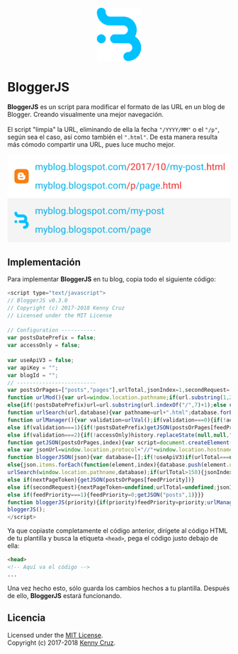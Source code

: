 <p align="center"><a href="#" target="_blank"><img width="100" src="/resources/logo.svg"></a></p>
<h1>BloggerJS</h1>

**BloggerJS** es un script para modificar el formato de las URL en un blog de Blogger. Creando visualmente una mejor navegación.<br/><br/>
El script "limpia" la URL, eliminando de ella la fecha ```"/YYYY/MM"``` o el ```"/p"```, según sea el caso, así como también el ```".html"```. De esta manera resulta más cómodo compartir una URL, pues luce mucho mejor.<br/>
<p><img src="/resources/url_demo.png"></p>

## Implementación

Para implementar **BloggerJS** en tu blog, copia todo el siguiente código:
```javascript
<script type="text/javascript">
// BloggerJS v0.3.0
// Copyright (c) 2017-2018 Kenny Cruz
// Licensed under the MIT License

// Configuration -----------
var postsDatePrefix = false;
var accessOnly = false;

var useApiV3 = false;
var apiKey = "";
var blogId = "";
// -------------------------
var postsOrPages=["posts","pages"],urlTotal,jsonIndex=1,secondRequest=!0,feedPriority=0,amp="&amp;"[0],nextPageToken;function urlVal(){var url=window.location.pathname;var length=url.length;var urlEnd=url.substring(length-5);if(urlEnd===".html")return 0;else if(length>1)return 1;else return 2}
function urlMod(){var url=window.location.pathname;if(url.substring(1,2)==="p"){url=url.substring(url.indexOf("/",1)+1);url=url.substr(0,url.indexOf(".html"));history.replaceState(null,null,"../"+url)}
else{if(!postsDatePrefix)url=url.substring(url.indexOf("/",7)+1);else url=url.substring(1);url=url.substr(0,url.indexOf(".html"));history.replaceState(null,null,"../../"+url)}}
function urlSearch(url,database){var pathname=url+".html";database.forEach(function(element){var search=element.search(pathname);if(search!==-1)window.location=element})}
function urlManager(){var validation=urlVal();if(validation===0){if(!accessOnly)urlMod()}
else if(validation===1){if(!postsDatePrefix)getJSON(postsOrPages[feedPriority],1);else getJSON("posts",1)}
else if(validation===2){if(!accessOnly)history.replaceState(null,null,"/")}}
function getJSON(postsOrPages,index){var script=document.createElement('script');if(useApiV3){var jsonUrl="https://www.googleapis.com/blogger/v3/blogs/"+blogId+"/"+postsOrPages+"?key="+apiKey+"#maxResults=500#fields=nextPageToken%2Citems(url)#callback=bloggerJSON";if(nextPageToken)jsonUrl+="#pageToken="+nextPageToken;nextPageToken=undefined}
else var jsonUrl=window.location.protocol+"//"+window.location.hostname+"/feeds/"+postsOrPages+"/default?start-index="+index+"#max-results=150#orderby=published#alt=json-in-script#callback=bloggerJSON";jsonUrl=jsonUrl.replace(/#/g,amp);script.type='text/javascript';script.src=jsonUrl;document.getElementsByTagName('head')[0].appendChild(script)}
function bloggerJSON(json){var database=[];if(!useApiV3)if(urlTotal===undefined)urlTotal=parseInt(json.feed.openSearch$totalResults.$t);if(!useApiV3){json.feed.entry.forEach(function(element,index){var entry=json.feed.entry[index];entry.link.forEach(function(element,index){if(entry.link[index].rel==="alternate")database.push(entry.link[index].href)})})}
else{json.items.forEach(function(element,index){database.push(element.url)});nextPageToken=json.nextPageToken}
urlSearch(window.location.pathname,database);if(urlTotal>150){jsonIndex+=150;urlTotal-=150;getJSON(postsOrPages[feedPriority],jsonIndex)}
else if(nextPageToken){getJSON(postsOrPages[feedPriority])}
else if(secondRequest){nextPageToken=undefined;urlTotal=undefined;jsonIndex=1;secondRequest=!1;if(feedPriority===0){feedPriority=1;getJSON("pages",1)}
else if(feedPriority===1){feedPriority=0;getJSON("posts",1)}}}
function bloggerJS(priority){if(priority)feedPriority=priority;urlManager()}
bloggerJS();
</script>
```

Ya que copiaste completamente el código anterior, dirígete al código HTML de tu plantilla y busca la etiqueta ```<head>```, pega el código justo debajo de ella:

```html
<head>
<!-- Aquí va el código -->
...
```
Una vez hecho esto, sólo guarda los cambios hechos a tu plantilla. Después de ello, **BloggerJS** estará funcionando.

## Licencia
Licensed under the [MIT License](./LICENSE).<br/>
Copyright (c) 2017-2018 [Kenny Cruz](https://github.com/jokenox).

